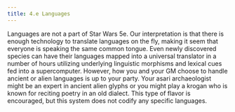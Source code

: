 ```yaml
---
title: 4.e Languages
---
```

Languages are not a part of Star Wars 5e. Our interpretation is that there is enough technology to translate languages
on the fly, making it seem that everyone is speaking the same common tongue. Even newly discovered species can have their
languages mapped into a universal translator in a number of hours utilizing underlying linguistic morphisms and lexical
cues fed into a supercomputer. However, how you and your GM choose to handle ancient or alien languages is up to your party.
Your asari archaeologist might be an expert in ancient alien glyphs or you might play a krogan who is known for reciting
poetry in an old dialect. This type of flavor is encouraged, but this system does not codify any specific languages.
